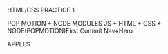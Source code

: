 HTML/CSS PRACTICE 1

POP MOTION + NODE MODULES
JS + HTML + CSS + NODE(POPMOTION)First Commit Nav+Hero
>
APPLES
